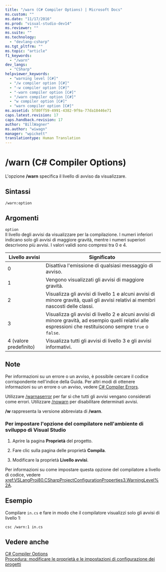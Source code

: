 ```yaml
---
title: "/warn (C# Compiler Options) | Microsoft Docs"
ms.custom: ""
ms.date: "11/17/2016"
ms.prod: "visual-studio-dev14"
ms.reviewer: ""
ms.suite: ""
ms.technology: 
  - "devlang-csharp"
ms.tgt_pltfrm: ""
ms.topic: "article"
f1_keywords: 
  - "/warn"
dev_langs: 
  - "CSharp"
helpviewer_keywords: 
  - "warning level [C#]"
  - "/w compiler option [C#]"
  - "-w compiler option [C#]"
  - "-warn compiler option [C#]"
  - "/warn compiler option [C#]"
  - "w compiler option [C#]"
  - "warn compiler option [C#]"
ms.assetid: 5f80ff59-4991-4382-9f9a-77da18446e71
caps.latest.revision: 17
caps.handback.revision: 17
author: "BillWagner"
ms.author: "wiwagn"
manager: "wpickett"
translationtype: Human Translation
---
```

# /warn (C# Compiler Options)
L'opzione **\/warn** specifica il livello di avviso da visualizzare.  
  
## Sintassi  
  
```  
/warn:option  
```  
  
## Argomenti  
 `option`  
 Il livello degli avvisi da visualizzare per la compilazione. I numeri inferiori indicano solo gli avvisi di maggiore gravità, mentre i numeri superiori descrivono più avvisi.  I valori validi sono compresi tra 0 e 4.  
  
|Livello avvisi|Significato|  
|--------------------|-----------------|  
|0|Disattiva l'emissione di qualsiasi messaggio di avviso.|  
|1|Vengono visualizzati gli avvisi di maggiore gravità.|  
|2|Visualizza gli avvisi di livello 1 e alcuni avvisi di minore gravità, quali gli avvisi relativi ai membri nascosti delle classi.|  
|3|Visualizza gli avvisi di livello 2 e alcuni avvisi di minore gravità, ad esempio quelli relativi alle espressioni che restituiscono sempre `true` o `false`.|  
|4 \(valore predefinito\)|Visualizza tutti gli avvisi di livello 3 e gli avvisi informativi.|  
  
## Note  
 Per informazioni su un errore o un avviso, è possibile cercare il codice corrispondente nell'indice della Guida.  Per altri modi di ottenere informazioni su un errore o un avviso, vedere [C\# Compiler Errors](../../../csharp/language-reference/compiler-messages/index.md).  
  
 Utilizzare [\/warnaserror](../../../csharp/language-reference/compiler-options/warnaserror-compiler-option.md) per far sì che tutti gli avvisi vengano considerati come errori.  Utilizzare [\/nowarn](../../../csharp/language-reference/compiler-options/nowarn-compiler-option.md) per disabilitare determinati avvisi.  
  
 **\/w** rappresenta la versione abbreviata di **\/warn**.  
  
### Per impostare l'opzione del compilatore nell'ambiente di sviluppo di Visual Studio  
  
1.  Aprire la pagina **Proprietà** del progetto.  
  
2.  Fare clic sulla pagina delle proprietà **Compila**.  
  
3.  Modificare la proprietà **Livello avvisi**.  
  
 Per informazioni su come impostare questa opzione del compilatore a livello di codice, vedere <xref:VSLangProj80.CSharpProjectConfigurationProperties3.WarningLevel%2A>.  
  
## Esempio  
 Compilare `in.cs` e fare in modo che il compilatore visualizzi solo gli avvisi di livello 1:  
  
```  
csc /warn:1 in.cs  
```  
  
## Vedere anche  
 [C\# Compiler Options](../../../csharp/language-reference/compiler-options/index.md)   
 [Procedura: modificare le proprietà e le impostazioni di configurazione dei progetti](http://msdn.microsoft.com/it-it/e7184bc5-2f2b-4b4f-aa9a-3ecfcbc48b67)